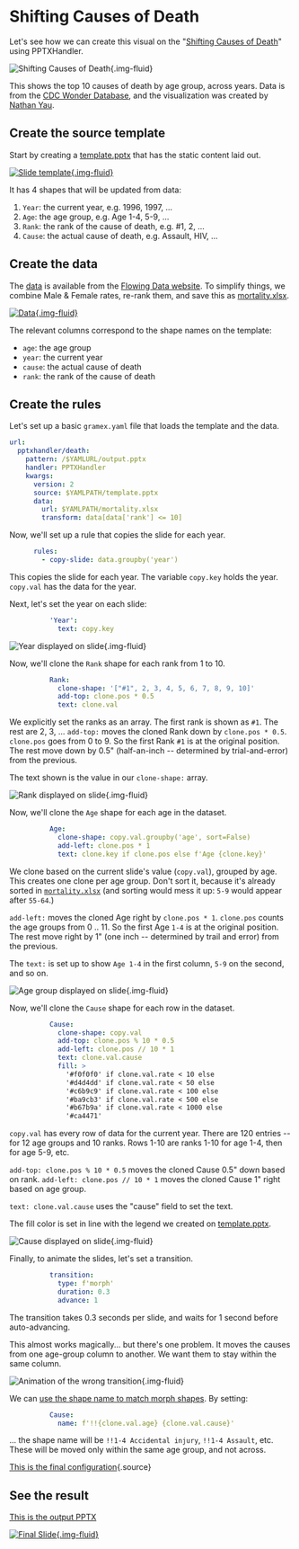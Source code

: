 # Shifting Causes of Death

Let's see how we can create this visual on the "[Shifting Causes of Death](https://flowingdata.com/2018/10/02/shifting-death/)" using PPTXHandler.

![Shifting Causes of Death](shifting-causes-of-death.png){.img-fluid}

This shows the top 10 causes of death by age group, across years. Data is from the [CDC Wonder Database](https://wonder.cdc.gov/), and the visualization was created by [Nathan Yau](https://flowingdata.com/).

## Create the source template

Start by creating a [template.pptx](template.pptx) that has the static content laid out.

[![Slide template](template.png){.img-fluid}](template.pptx)

It has 4 shapes that will be updated from data:

1. `Year`: the current year, e.g. 1996, 1997, ...
2. `Age`: the age group, e.g. Age 1-4, 5-9, ...
3. `Rank`: the rank of the cause of death, e.g. #1, 2, ...
4. `Cause`: the actual cause of death, e.g. Assault, HIV, ...

## Create the data

The [data][data] is available from the [Flowing Data
website](https://flowingdata.com/projects/2018/mortality-ranks/). To simplify things, we combine
Male & Female rates, re-rank them, and save this as [mortality.xlsx](mortality.xlsx).

[![Data](mortality.png){.img-fluid}](mortality.xlsx)

The relevant columns correspond to the shape names on the template:

- `age`: the age group
- `year`: the current year
- `cause`: the actual cause of death
- `rank`: the rank of the cause of death

## Create the rules

Let's set up a basic `gramex.yaml` file that loads the template and the data.

```yaml
url:
  pptxhandler/death:
    pattern: /$YAMLURL/output.pptx
    handler: PPTXHandler
    kwargs:
      version: 2
      source: $YAMLPATH/template.pptx
      data:
        url: $YAMLPATH/mortality.xlsx
        transform: data[data['rank'] <= 10]
```

Now, we'll set up a rule that copies the slide for each year.

```yaml
      rules:
        - copy-slide: data.groupby('year')
```

This copies the slide for each year. The variable `copy.key` holds the year. `copy.val` has the data for the year.

Next, let's set the year on each slide:

```yaml
          'Year':
            text: copy.key
```

![Year displayed on slide](year.png){.img-fluid}

Now, we'll clone the `Rank` shape for each rank from 1 to 10.

```yaml
          Rank:
            clone-shape: '["#1", 2, 3, 4, 5, 6, 7, 8, 9, 10]'
            add-top: clone.pos * 0.5
            text: clone.val
```

We explicitly set the ranks as an array. The first rank is shown as `#1`. The rest are 2, 3, ...
`add-top:` moves the cloned Rank down by `clone.pos * 0.5`. `clone.pos` goes from 0 to 9. So the
first Rank `#1` is at the original position. The rest move down by 0.5" (half-an-inch -- determined
by trial-and-error) from the previous.

The text shown is the value in our `clone-shape:` array.

![Rank displayed on slide](rank.png){.img-fluid}

Now, we'll clone the `Age` shape for each age in the dataset.

```yaml
          Age:
            clone-shape: copy.val.groupby('age', sort=False)
            add-left: clone.pos * 1
            text: clone.key if clone.pos else f'Age {clone.key}'
```

We clone based on the current slide's value (`copy.val`), grouped by age. This creates one clone
per age group. Don't sort it, because it's already sorted in [`mortality.xlsx`](mortality.xlsx)
(and sorting would mess it up: `5-9` would appear after `55-64`.)

`add-left:` moves the cloned Age right by `clone.pos * 1`. `clone.pos` counts the
age groups from 0 .. 11. So the first Age `1-4` is at the original position. The rest move right by
1" (one inch -- determined by trail and error) from the previous.

The `text:` is set up to show `Age 1-4` in the first column, `5-9` on the second, and so on.

![Age group displayed on slide](age.png){.img-fluid}

Now, we'll clone the `Cause` shape for each row in the dataset.
```yaml
          Cause:
            clone-shape: copy.val
            add-top: clone.pos % 10 * 0.5
            add-left: clone.pos // 10 * 1
            text: clone.val.cause
            fill: >
              '#f0f0f0' if clone.val.rate < 10 else
              '#d4d4dd' if clone.val.rate < 50 else
              '#c6b9c9' if clone.val.rate < 100 else
              '#ba9cb3' if clone.val.rate < 500 else
              '#b67b9a' if clone.val.rate < 1000 else
              '#ca4471'
```

`copy.val` has every row of data for the current year. There are 120 entries -- for 12 age groups
and 10 ranks. Rows 1-10 are ranks 1-10 for age 1-4, then for age 5-9, etc.

`add-top: clone.pos % 10 * 0.5` moves the cloned Cause 0.5" down based on rank. `add-left: clone.pos // 10 * 1` moves the cloned Cause 1" right based on age group.

`text: clone.val.cause` uses the "cause" field to set the text.

The fill color is set in line with the legend we created on [template.pptx](template.pptx).

![Cause displayed on slide](output.png){.img-fluid}

Finally, to animate the slides, let's set a transition.

```yaml
          transition:
            type: f'morph'
            duration: 0.3
            advance: 1
```

The transition takes 0.3 seconds per slide, and waits for 1 second before auto-advancing.

This almost works magically... but there's one problem. It moves the causes from one age-group
column to another. We want them to stay within the same column.

![Animation of the wrong transition](wrong-transition.gif){.img-fluid}

We can [use the shape name to match morph shapes][match-shape]. By setting:

```yaml
          Cause:
            name: f'!!{clone.val.age} {clone.val.cause}'
```

... the shape name will be `!!1-4 Accidental injury`, `!!1-4 Assault`, etc. These will be moved only within the same age group, and not across.

[match-shape]: https://support.microsoft.com/en-us/office/morph-transition-tips-and-tricks-bc7f48ff-f152-4ee8-9081-d3121788024f
[data]: https://flowingdata.com/projects/2018/mortality-ranks/data/mortality_top10.tsv

[This is the final configuration](gramex.yaml.source){.source}


## See the result

[This is the output PPTX](output.pptx)

[![Final Slide](output.gif){.img-fluid}](output.pptx)
